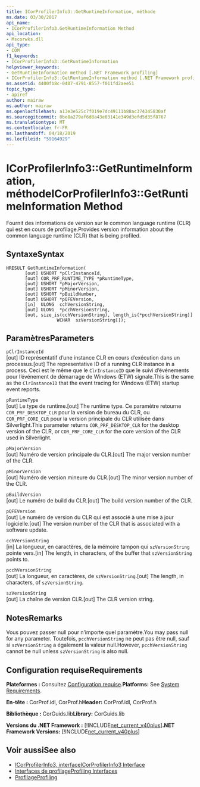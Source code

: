```yaml
---
title: ICorProfilerInfo3::GetRuntimeInformation, méthode
ms.date: 03/30/2017
api_name:
- ICorProfilerInfo3.GetRuntimeInformation Method
api_location:
- Mscorwks.dll
api_type:
- COM
f1_keywords:
- ICorProfilerInfo3::GetRuntimeInformation
helpviewer_keywords:
- GetRuntimeInformation method [.NET Framework profiling]
- ICorProfilerInfo3::GetRuntimeInformation method [.NET Framework profiling]
ms.assetid: 4400fb8c-0407-4791-8557-f011fd2aee51
topic_type:
- apiref
author: mairaw
ms.author: mairaw
ms.openlocfilehash: a13e3e525c7f019e7dc49111b88ac374345830af
ms.sourcegitcommit: 0be8a279af6d8a43e03141e349d3efd5d35f8767
ms.translationtype: MT
ms.contentlocale: fr-FR
ms.lasthandoff: 04/18/2019
ms.locfileid: "59164929"
---
```

# <a name="icorprofilerinfo3getruntimeinformation-method"></a><span data-ttu-id="82a65-102">ICorProfilerInfo3::GetRuntimeInformation, méthode</span><span class="sxs-lookup"><span data-stu-id="82a65-102">ICorProfilerInfo3::GetRuntimeInformation Method</span></span>
<span data-ttu-id="82a65-103">Fournit des informations de version sur le common language runtime (CLR) qui est en cours de profilage.</span><span class="sxs-lookup"><span data-stu-id="82a65-103">Provides version information about the common language runtime (CLR) that is being profiled.</span></span>  
  
## <a name="syntax"></a><span data-ttu-id="82a65-104">Syntaxe</span><span class="sxs-lookup"><span data-stu-id="82a65-104">Syntax</span></span>  
  
```  
HRESULT GetRuntimeInformation(  
       [out] USHORT *pClrInstanceId,  
       [out] COR_PRF_RUNTIME_TYPE *pRuntimeType,  
       [out] USHORT *pMajorVersion,  
       [out] USHORT *pMinorVersion,  
       [out] USHORT *pBuildNumber,  
       [out] USHORT *pQFEVersion,  
       [in]  ULONG  cchVersionString,  
       [out] ULONG  *pcchVersionString,  
       [out, size_is(cchVersionString), length_is(*pcchVersionString)]  
                   WCHAR  szVersionString[]);  
```  
  
## <a name="parameters"></a><span data-ttu-id="82a65-105">Paramètres</span><span class="sxs-lookup"><span data-stu-id="82a65-105">Parameters</span></span>  
 `pClrInstanceId`  
 <span data-ttu-id="82a65-106">[out] ID représentatif d’une instance CLR en cours d’exécution dans un processus.</span><span class="sxs-lookup"><span data-stu-id="82a65-106">[out] The representative ID of a running CLR instance in a process.</span></span> <span data-ttu-id="82a65-107">Ceci est le même que le `ClrInstanceID` que le suivi d’événements pour l’événement de démarrage de Windows (ETW) signale.</span><span class="sxs-lookup"><span data-stu-id="82a65-107">This is the same as the `ClrInstanceID` that the event tracing for Windows (ETW) startup event reports.</span></span>  
  
 `pRuntimeType`  
 <span data-ttu-id="82a65-108">[out] Le type de runtime.</span><span class="sxs-lookup"><span data-stu-id="82a65-108">[out] The runtime type.</span></span> <span data-ttu-id="82a65-109">Ce paramètre retourne `COR_PRF_DESKTOP_CLR` pour la version de bureau du CLR, ou `COR_PRF_CORE_CLR` pour la version principale du CLR utilisée dans Silverlight.</span><span class="sxs-lookup"><span data-stu-id="82a65-109">This parameter returns `COR_PRF_DESKTOP_CLR` for the desktop version of the CLR, or `COR_PRF_CORE_CLR` for the core version of the CLR used in Silverlight.</span></span>  
  
 `pMajorVersion`  
 <span data-ttu-id="82a65-110">[out] Numéro de version principale du CLR.</span><span class="sxs-lookup"><span data-stu-id="82a65-110">[out] The major version number of the CLR.</span></span>  
  
 `pMinorVersion`  
 <span data-ttu-id="82a65-111">[out] Numéro de version mineure du CLR.</span><span class="sxs-lookup"><span data-stu-id="82a65-111">[out] The minor version number of the CLR.</span></span>  
  
 `pBuildVersion`  
 <span data-ttu-id="82a65-112">[out] Le numéro de build du CLR.</span><span class="sxs-lookup"><span data-stu-id="82a65-112">[out] The build version number of the CLR.</span></span>  
  
 `pQFEVersion`  
 <span data-ttu-id="82a65-113">[out] Le numéro de version du CLR qui est associé à une mise à jour logicielle.</span><span class="sxs-lookup"><span data-stu-id="82a65-113">[out] The version number of the CLR that is associated with a software update.</span></span>  
  
 `cchVersionString`  
 <span data-ttu-id="82a65-114">[in] La longueur, en caractères, de la mémoire tampon qui `szVersionString` pointe vers.</span><span class="sxs-lookup"><span data-stu-id="82a65-114">[in] The length, in characters, of the buffer that `szVersionString` points to.</span></span>  
  
 `pcchVersionString`  
 <span data-ttu-id="82a65-115">[out] La longueur, en caractères, de `szVersionString`.</span><span class="sxs-lookup"><span data-stu-id="82a65-115">[out] The length, in characters, of `szVersionString`.</span></span>  
  
 `szVersionString`  
 <span data-ttu-id="82a65-116">[out] La chaîne de version CLR.</span><span class="sxs-lookup"><span data-stu-id="82a65-116">[out] The CLR version string.</span></span>  
  
## <a name="remarks"></a><span data-ttu-id="82a65-117">Notes</span><span class="sxs-lookup"><span data-stu-id="82a65-117">Remarks</span></span>  
 <span data-ttu-id="82a65-118">Vous pouvez passer null pour n’importe quel paramètre.</span><span class="sxs-lookup"><span data-stu-id="82a65-118">You may pass null for any parameter.</span></span> <span data-ttu-id="82a65-119">Toutefois, `pcchVersionString` ne peut pas être null, sauf si `szVersionString` a également la valeur null.</span><span class="sxs-lookup"><span data-stu-id="82a65-119">However, `pcchVersionString` cannot be null unless `szVersionString` is also null.</span></span>  
  
## <a name="requirements"></a><span data-ttu-id="82a65-120">Configuration requise</span><span class="sxs-lookup"><span data-stu-id="82a65-120">Requirements</span></span>  
 <span data-ttu-id="82a65-121">**Plateformes :** Consultez [Configuration requise](../../../../docs/framework/get-started/system-requirements.md).</span><span class="sxs-lookup"><span data-stu-id="82a65-121">**Platforms:** See [System Requirements](../../../../docs/framework/get-started/system-requirements.md).</span></span>  
  
 <span data-ttu-id="82a65-122">**En-tête :** CorProf.idl, CorProf.h</span><span class="sxs-lookup"><span data-stu-id="82a65-122">**Header:** CorProf.idl, CorProf.h</span></span>  
  
 <span data-ttu-id="82a65-123">**Bibliothèque :** CorGuids.lib</span><span class="sxs-lookup"><span data-stu-id="82a65-123">**Library:** CorGuids.lib</span></span>  
  
 <span data-ttu-id="82a65-124">**Versions du .NET Framework :** [!INCLUDE[net_current_v40plus](../../../../includes/net-current-v40plus-md.md)]</span><span class="sxs-lookup"><span data-stu-id="82a65-124">**.NET Framework Versions:** [!INCLUDE[net_current_v40plus](../../../../includes/net-current-v40plus-md.md)]</span></span>  
  
## <a name="see-also"></a><span data-ttu-id="82a65-125">Voir aussi</span><span class="sxs-lookup"><span data-stu-id="82a65-125">See also</span></span>

- [<span data-ttu-id="82a65-126">ICorProfilerInfo3, interface</span><span class="sxs-lookup"><span data-stu-id="82a65-126">ICorProfilerInfo3 Interface</span></span>](../../../../docs/framework/unmanaged-api/profiling/icorprofilerinfo3-interface.md)
- [<span data-ttu-id="82a65-127">Interfaces de profilage</span><span class="sxs-lookup"><span data-stu-id="82a65-127">Profiling Interfaces</span></span>](../../../../docs/framework/unmanaged-api/profiling/profiling-interfaces.md)
- [<span data-ttu-id="82a65-128">Profilage</span><span class="sxs-lookup"><span data-stu-id="82a65-128">Profiling</span></span>](../../../../docs/framework/unmanaged-api/profiling/index.md)
